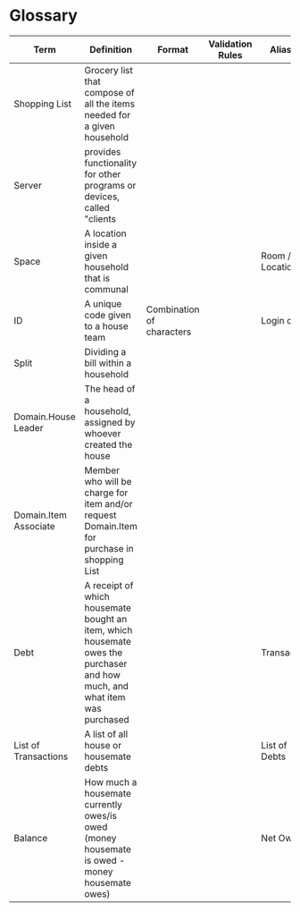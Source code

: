# Glossary

| Term | Definition | Format | Validation Rules | Aliases|
| ----------- | ---------- | ----- | ---------------- | ------- |
| Shopping List | Grocery list that compose of all the items needed for a given household|  |  |  |
| Server | provides functionality for other programs or devices, called "clients |  |  |  |
| Space | A location inside a given household that is communal |  |  |  Room / Location |
| ID | A unique code given to a house team | Combination of characters |  | Login code |
| Split | Dividing a bill within a household |  |  |  |
| Domain.House Leader | The head of a household, assigned by whoever created the house |  |  |  |
|Domain.Item Associate|Member who will be charge for item and/or request Domain.Item for purchase in shopping List| | | |
| Debt | A receipt of which housemate bought an item, which housemate owes the purchaser and how much, and what item was purchased|  |  | Transaction |
| List of Transactions | A list of all house or housemate debts|  |  | List of Debts |
| Balance | How much a housemate currently owes/is owed (money housemate is owed - money housemate owes)|  |  | Net Owed |

